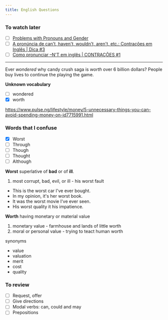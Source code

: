 ```yaml
---
title: English Questions
---
```


### To watch later
- [ ] [Problems with Pronouns and Gender](https://learningenglish.voanews.com/a/problems-with-pronouns-and-gender/2770727.html)
- [ ] [A pronúncia de can't, haven't, wouldn't, aren't, etc.: Contrações em Inglês | Dica #3](https://www.youtube.com/watch?v=K24VUg2WF_Y)
- [ ] [Como pronunciar –N'T em inglês | CONTRAÇÕES #1](https://www.youtube.com/watch?v=q-fjnYTasdE)

---

Ever _wondered_ why candy crush saga is _worth_ over 6 billion dollars? People buy lives to continue the playing the game.

**Unknown vocabulary**
- [ ] wondered
- [x] worth

https://www.pulse.ng/lifestyle/money/5-unnecessary-things-you-can-avoid-spending-money-on-id7715991.html

### Words that I confuse
- [x] Worst
- [ ] Through
- [ ] Though
- [ ] Thought
- [ ] Although

**Worst** superlative of **bad** or of **ill**.
1. most corrupt, bad, evil, or ill - his worst fault

- This is the worst car I've ever bought.
- In my opinion, it's her worst book.
- It was the worst movie I've ever seen.
- His worst quality it his impatience.

**Worth** having monetary or material value 
1. monetary value - farmhouse and lands of little worth
2. moral or personal value - trying to teact human worth

synonyms
- value
- valuation
- merit
- cost
- quality


### To review
- [ ] Request, offer
- [ ] Give directions
- [ ] Modal verbs: can, could and may
- [ ] Prepositions
